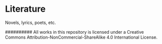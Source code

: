 # Literature
Novels, lyrics, poets, etc.

##########
All works in this repository is licensed under a Creative Commons Attribution-NonCommercial-ShareAlike 4.0 International License.

